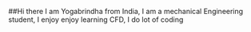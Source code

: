  ##Hi there
 I am Yogabrindha from India, I am a mechanical Engineering student, I enjoy enjoy learning CFD, I do lot of coding
